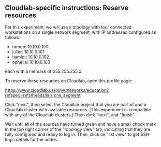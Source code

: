 ## Cloudlab-specific instructions: Reserve resources

For this experiment, we will use a topology with four connected workstations on a single network segment, with IP addresses configured as follows:

* romeo: 10.10.0.100
* juliet: 10.10.0.101
* hamlet: 10.10.0.102
* ophelia: 10.10.0.103

each with a netmask of 255.255.255.0.

To reserve these resources on Cloudlab, open this profile page:

https://www.cloudlab.us/p/nyunetworks/education?refspec=refs/heads/lan_one_segment

Click "next", then select the Cloudlab project that you are part of and a Cloudlab cluster with available resources. (This experiment is compatible with any of the Cloudlab clusters.) Then click "next", and "finish".

Wait until all of the sources have turned green and have a small check mark in the top right corner of the "topology view" tab, indicating that they are fully configured and ready to log in. Then, click on "list view" to get SSH login details for the nodes.